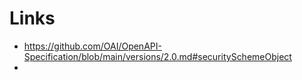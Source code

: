 Links
===

- https://github.com/OAI/OpenAPI-Specification/blob/main/versions/2.0.md#securitySchemeObject
- 